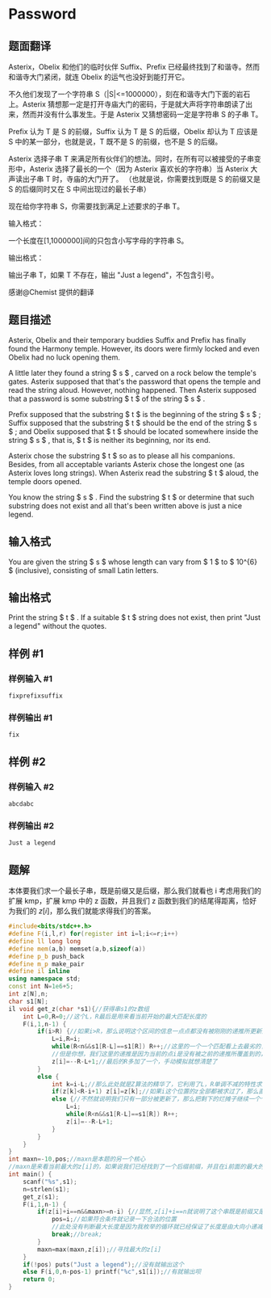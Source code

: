 # Password

## 题面翻译

Asterix，Obelix 和他们的临时伙伴 Suffix、Prefix 已经最终找到了和谐寺。然而和谐寺大门紧闭，就连 Obelix 的运气也没好到能打开它。

不久他们发现了一个字符串 S（|S|<=1000000），刻在和谐寺大门下面的岩石上。Asterix 猜想那一定是打开寺庙大门的密码，于是就大声将字符串朗读了出来，然而并没有什么事发生。于是 Asterix 又猜想密码一定是字符串 S 的子串 T。

Prefix 认为 T 是 S 的前缀，Suffix 认为 T 是 S 的后缀，Obelix 却认为 T 应该是 S 中的某一部分，也就是说，T 既不是 S 的前缀，也不是 S 的后缀。

Asterix 选择子串 T 来满足所有伙伴们的想法。同时，在所有可以被接受的子串变形中，Asterix 选择了最长的一个（因为 Asterix 喜欢长的字符串）当 Asterix 大声读出子串 T 时，寺庙的大门开了。 （也就是说，你需要找到既是 S 的前缀又是 S 的后缀同时又在 S 中间出现过的最长子串）

现在给你字符串 S，你需要找到满足上述要求的子串 T。

输入格式：

一个长度在[1,1000000]间的只包含小写字母的字符串 S。

输出格式：

输出子串 T，如果 T 不存在，输出 "Just a legend"，不包含引号。

感谢@Chemist 提供的翻译

## 题目描述

Asterix, Obelix and their temporary buddies Suffix and Prefix has finally found the Harmony temple. However, its doors were firmly locked and even Obelix had no luck opening them.

A little later they found a string $ s $ , carved on a rock below the temple's gates. Asterix supposed that that's the password that opens the temple and read the string aloud. However, nothing happened. Then Asterix supposed that a password is some substring $ t $ of the string $ s $ .

Prefix supposed that the substring $ t $ is the beginning of the string $ s $ ; Suffix supposed that the substring $ t $ should be the end of the string $ s $ ; and Obelix supposed that $ t $ should be located somewhere inside the string $ s $ , that is, $ t $ is neither its beginning, nor its end.

Asterix chose the substring $ t $ so as to please all his companions. Besides, from all acceptable variants Asterix chose the longest one (as Asterix loves long strings). When Asterix read the substring $ t $ aloud, the temple doors opened.

You know the string $ s $ . Find the substring $ t $ or determine that such substring does not exist and all that's been written above is just a nice legend.

## 输入格式

You are given the string $ s $ whose length can vary from $ 1 $ to $ 10^{6} $ (inclusive), consisting of small Latin letters.

## 输出格式

Print the string $ t $ . If a suitable $ t $ string does not exist, then print "Just a legend" without the quotes.

## 样例 #1

### 样例输入 #1

```
fixprefixsuffix
```

### 样例输出 #1

```
fix
```

## 样例 #2

### 样例输入 #2

```
abcdabc
```

### 样例输出 #2

```
Just a legend
```

## 题解
本体要我们求一个最长子串，既是前缀又是后缀，那么我们就看也 i 考虑用我们的扩展 kmp，扩展 kmp 中的 z 函数，并且我们 z 函数到我们的结尾得距离，恰好为我们的 $z[i]$，那么我们就能求得我们的答案。

```cpp
#include<bits/stdc++.h>
#define F(i,l,r) for(register int i=l;i<=r;i++)
#define ll long long
#define mem(a,b) memset(a,b,sizeof(a))
#define p_b push_back
#define m_p make_pair
#define il inline
using namespace std;
const int N=1e6+5;
int z[N],n;
char s1[N];
il void get_z(char *s1){//获得串s1的z数组
	int L=0,R=0;//这个L，R最后是用来看当前开始的最大匹配长度的
	F(i,1,n-1) {
		if(i>R) {//如果i>R，那么说明这个区间的信息一点点都没有被刚刚的递推所更新到，那么怎么办呢？只能一个一个区匹配咯。
			L=i,R=i;
			while(R<n&&s1[R-L]==s1[R]) R++;//这里的一个一个匹配看上去最劣的复杂度是O(n)的，那么整个算法不就是O(n^2)了么？
            //但是你想，我们这里的递推是因为当前的点i是没有被之前的递推所覆盖到的，也就是说我们不知道这里到底是个什么情况。但是当我们此处递推了很多，那后面（看后面else的第一个if）是不是不用递推，直接O(1)获得答案了？
			z[i]=--R-L+1;//最后的R多加了一个，手动模拟就想清楚了
		}
		else {
			int k=i-L;//那么此处就是Z算法的精华了，它利用了L，R单调不减的特性求出了i这个位置一定是在哪里被求过z了的
			if(z[k]<R-i+1) z[i]=z[k];//如果i这个位置的z全部都被求过了，那么直接更新（应该是z[k]+i-1<R，这样应该更好理解）
			else {//不然就说明我们只有一部分被更新了，那么把剩下的烂摊子继续一个个匹配完即珂
				L=i;
				while(R<n&&s1[R-L]==s1[R]) R++;
				z[i]=--R-L+1;
			}
		}
	}
}
int maxn=-10,pos;//maxn是本题的另一个核心
//maxn是来看当前最大的z[i]的，如果说我们已经找到了一个后缀前缀，并且在i前面的最大的z[i]是要比n-i长的，说明在中间至少也出现了一个相同的子串（举个栗子就能懂啦！）
int main() {
	scanf("%s",s1);
	n=strlen(s1);
	get_z(s1);
	F(i,1,n-1) {
		if(z[i]+i==n&&maxn>=n-i) {//显然,z[i]+i==n就说明了这个串既是前缀又是后缀，因为i+与从i开始与总串的前缀匹配长度的最大值一旦等于了n，那么说明这个串从i开始一直接到了最后。
			pos=i;//如果符合条件就记录一下合法的位置
            //此处没有判断最大长度是因为我枚举的循环就已经保证了长度是由大向小递减的了
			break;//break;
		}
		maxn=max(maxn,z[i]);//寻找最大的z[i]
	}
	if(!pos) puts("Just a legend");//没有就输出这个
	else F(i,0,n-pos-1) printf("%c",s1[i]);//有就输出呗
	return 0;
}
```